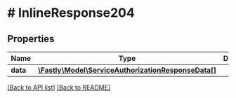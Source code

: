 # # InlineResponse204

## Properties

Name | Type | Description | Notes
------------ | ------------- | ------------- | -------------
**data** | [**\Fastly\Model\ServiceAuthorizationResponseData[]**](ServiceAuthorizationResponseData.md) |  | [optional] 


[[Back to API list]](../../README.md#endpoints) [[Back to README]](../../README.md)

